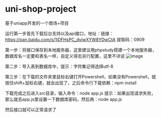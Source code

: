 # uni-shop-project
基于uniapp开发的一个商场+项目

运行第一步首先下载后台支持以及api接口，地址：链接：https://pan.baidu.com/s/1jDFHsPC_dvjwXYW8YDwCtA 提取码：0909 

第一步：将接口保存到本地服务器，这里建议用phpstudy搭建一个本地服务器，数据库名一定要和表名一样，自定义得去另行配置，这里不详说
![image](https://s1.ax1x.com/2020/09/16/wcxMpn.png)

第二步：导入表到数据库中，提示：字符集记得选择utf-8

第三步：在下载的文件夹里鼠标右键打开Powershell，如果没有Powershell，就按住shift+鼠标右键，就会出现了，之后命令行下载依赖：npm install

下载完成之后进入src目录，输入命令：node app.js 提示：如果出现请求失败，那么就去app.js里设置一下数据库密码，然后再：node app.js

然后接口就可以正常请求了

